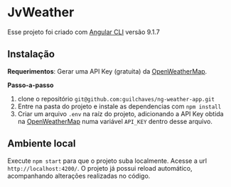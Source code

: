 # JvWeather

Esse projeto foi criado com [Angular CLI](https://github.com/angular/angular-cli) versão 9.1.7

## Instalação

**Requerimentos**:
Gerar uma API Key (gratuita) da [OpenWeatherMap](https://openweathermap.org/).

**Passo-a-passo**

1. clone o repositório `git@github.com:guilchaves/ng-weather-app.git`
2. Entre na pasta do projeto e instale as dependencias com `npm install`
3. Criar um arquivo `.env` na raíz do projeto, adicionando a API Key obtida na [OpenWeatherMap](https://openweathermap.org/) numa variável `API_KEY` dentro desse arquivo.

## Ambiente local

Execute `npm start` para que o projeto suba localmente. Acesse a url `http://localhost:4200/`. O projeto já possui reload automático, acompanhando alterações realizadas no código.
